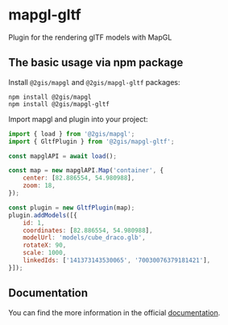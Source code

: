# mapgl-gltf

Plugin for the rendering glTF models with MapGL

## The basic usage via npm package

Install `@2gis/mapgl` and `@2gis/mapgl-gltf` packages:

```shell
npm install @2gis/mapgl
npm install @2gis/mapgl-gltf
```

Import mapgl and plugin into your project:

```js
import { load } from '@2gis/mapgl';
import { GltfPlugin } from '@2gis/mapgl-gltf';

const mapglAPI = await load();

const map = new mapglAPI.Map('container', {
    center: [82.886554, 54.980988],
    zoom: 18,
});

const plugin = new GltfPlugin(map);
plugin.addModels([{
    id: 1,
    coordinates: [82.886554, 54.980988],
    modelUrl: 'models/cube_draco.glb',
    rotateX: 90,
    scale: 1000,
    linkedIds: ['141373143530065', '70030076379181421'],
}]);
```

## Documentation

You can find the more information in the official [documentation](https://docs.2gis.ru/en/mapgl/examples/gltf).

